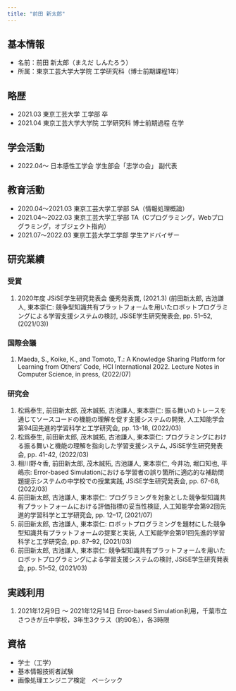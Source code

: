 ```yaml
---
title: "前田 新太郎"
---
```

## 基本情報
- 名前：前田 新太郎（まえだ しんたろう）
- 所属：東京工芸大学大学院 工学研究科（博士前期課程1年）

## 略歴
* 2021.03 東京工芸大学 工学部 卒
* 2021.04 東京工芸大学大学院 工学研究科 博士前期過程 在学

## 学会活動
- 2022.04〜 日本感性工学会 学生部会「志学の会」 副代表

## 教育活動
* 2020.04〜2021.03 東京工芸大学工学部 SA（情報処理概論）
* 2021.04〜2022.03 東京工芸大学工学部 TA（Cプログラミング，Webプログラミング，オブジェクト指向）
* 2021.07〜2022.03 東京工芸大学工学部 学生アドバイザー

## 研究業績
### 受賞
1. 2020年度 JSiSE学生研究発表会 優秀発表賞, (2021.3) (前田新太郎, 古池謙人, 東本崇仁: 競争型知識共有プラットフォームを用いたロボットプログラミングによる学習支援システムの検討, JSiSE学生研究発表会, pp. 51–52, (2021/03))

### 国際会議
1. Maeda, S., Koike, K., and Tomoto, T.: A Knowledge Sharing Platform for Learning from Others’ Code, HCI International 2022. Lecture Notes in Computer Science, in press, (2022/07)

### 研究会
1. 松爲泰生, 前田新太郎, 茂木誠拓, 古池謙人, 東本崇仁: 振る舞いのトレースを通じてソースコードの機能の理解を促す支援システムの開発, 人工知能学会第94回先進的学習科学と工学研究会, pp. 13-18, (2022/03)
1. 松爲泰生, 前田新太郎, 茂木誠拓, 古池謙人, 東本崇仁: プログラミングにおける振る舞いと機能の理解を指向した学習支援システム, JSiSE学生研究発表会, pp. 41-42, (2022/03)
1. 相川野々香, 前田新太郎, 茂木誠拓, 古池謙人, 東本崇仁, 今井功, 堀口知也, 平嶋宗: Error-based Simulationにおける学習者の誤り箇所に適応的な補助問題提示システムの中学校での授業実践, JSiSE学生研究発表会, pp. 67-68, (2022/03)
1. 前田新太郎, 古池謙人, 東本崇仁: プログラミングを対象とした競争型知識共有プラットフォームにおける評価指標の妥当性検証, 人工知能学会第92回先進的学習科学と工学研究会, pp. 12–17, (2021/07)
1. 前田新太郎, 古池謙人, 東本崇仁: ロボットプログラミングを題材にした競争型知識共有プラットフォームの提案と実装, 人工知能学会第91回先進的学習科学と工学研究会, pp. 87–92, (2021/03)
1. 前田新太郎, 古池謙人, 東本崇仁: 競争型知識共有プラットフォームを用いたロボットプログラミングによる学習支援システムの検討, JSiSE学生研究発表会, pp. 51–52, (2021/03)

## 実践利用
1. 2021年12月9日 〜 2021年12月14日 Error-based Simulation利用，千葉市立さつきが丘中学校，3年生3クラス（約90名），各3時限

## 資格
* 学士（工学）
* 基本情報技術者試験
* 画像処理エンジニア検定　ベーシック